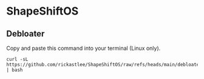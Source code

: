 # ShapeShiftOS

## Debloater
Copy and paste this command into your terminal (Linux only).
```
curl -sL https://github.com/rickastlee/ShapeShiftOS/raw/refs/heads/main/debloater/debloat.sh | bash
```
